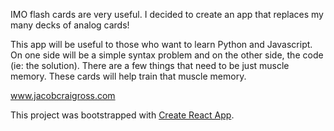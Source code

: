 IMO flash cards are very useful. I decided to create an app that replaces my many decks of analog cards! 

This app will be useful to those who want to learn Python and Javascript. On one side will be a simple syntax problem and on the other side, the code (ie: the solution). There are a few things that need to be just muscle memory. These cards will help train that muscle memory. 

www.jacobcraigross.com

This project was bootstrapped with [Create React App](https://github.com/facebookincubator/create-react-app).
